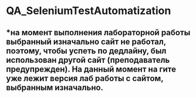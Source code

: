 # QA_SeleniumTestAutomatization
## *на момент выполнения лабораторной работы выбранный изначально сайт не работал, поэтому, чтобы успеть по дедлайну, был использован другой сайт (преподаватель предупрежден). На данный момент на гите уже лежит версия лаб работы с сайтом, выбранным изначально.
